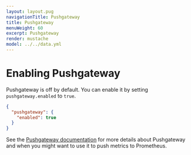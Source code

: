 ```yaml
---
layout: layout.pug
navigationTitle: Pushgateway
title: Pushgateway
menuWeight: 60
excerpt: Pushgateway
render: mustache
model: ../../data.yml
---
```


# Enabling Pushgateway

Pushgateway is off by default.
You can enable it by setting `pushgateway.enabled` to `true`.

```json
{
  "pushgateway": {
    "enabled": true
  }
}
```

See the [Pushgateway documentation](https://prometheus.io/docs/practices/pushing/) for more details about Pushgateway and when you might want to use it to push metrics to Prometheus.
